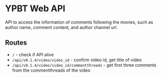 # YPBT Web API

API to access the information of comments following the movies, such as author name, comment content, and author channel url.

## Routes

- `/` - check if API alive
- `/api/v0.1.4/video/video_id`                - confirm video id, get title of video
- `/api/v0.1.4/video/video_id/commentthreads` - get first three comments from the commentthreads of the video
